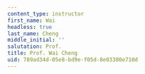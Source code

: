 ```yaml
---
content_type: instructor
first_name: Wai
headless: true
last_name: Cheng
middle_initial: ''
salutation: Prof.
title: Prof. Wai Cheng
uid: 789ad34d-05e8-bd9e-f05d-8e03380e710d
---
```

